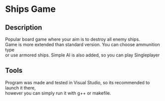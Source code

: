 # Ships Game
## Description
Popular board game where your aim is to destroy all enemy ships.\
Game is more extended than standard version. You can choose ammunition type\
or use armored ships. Simple AI is also added, so you can play Singleplayer
## Tools
Program was made and tested in Visual Studio, so its recommended to launch it there,\
however you can simply run it with g++ or makefile.
